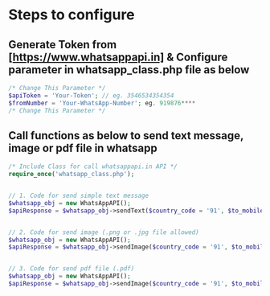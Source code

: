 # Steps to configure
## Generate Token from [https://www.whatsappapi.in] & Configure parameter in whatsapp_class.php file as below
```php
/* Change This Parameter */
$apiToken = 'Your-Token'; // eg. 3546534354354
$fromNumber = 'Your-WhatsApp-Number'; eg. 919876****
/* Change This Parameter */
```
## Call functions as below to send text message, image or pdf file in whatsapp

```php
/* Include Class for call whatsappapi.in API */
require_once('whatsapp_class.php');


// 1. Code for send simple text message
$whatsapp_obj = new WhatsAppAPI();
$apiResponse = $whatsapp_obj->sendText($country_code = '91', $to_mobile = '987654****', $message = 'Simple Text Message');


// 2. Code for send image (.png or .jpg file allowed)
$whatsapp_obj = new WhatsAppAPI();
$apiResponse = $whatsapp_obj->sendImage($country_code = '91', $to_mobile = '987654****', $message = 'https://www.whatsappapi.in/front-assets/img/logo.png');


// 3. Code for send pdf file (.pdf)
$whatsapp_obj = new WhatsAppAPI();
$apiResponse = $whatsapp_obj->sendImage($country_code = '91', $to_mobile = '987654****', $message = 'https://www.whatsappapi.in/dummy.pdf');
```
